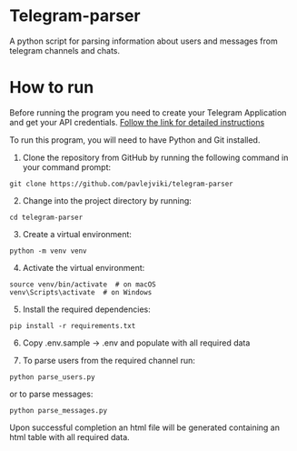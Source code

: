 # Telegram-parser
A python script for parsing information about users and messages from telegram channels and chats.

# How to run
Before running the program you need to create your Telegram Application and get your API credentials.
[Follow the link for detailed instructions](https://core.telegram.org/api/obtaining_api_id)

To run this program, you will need to have Python and Git installed.

1. Clone the repository from GitHub by running the following command in your command prompt:
```
git clone https://github.com/pavlejviki/telegram-parser
```
2. Change into the project directory by running:
```
cd telegram-parser
```
3. Create a virtual environment:
```
python -m venv venv
```
4. Activate the virtual environment:
```
source venv/bin/activate  # on macOS
venv\Scripts\activate  # on Windows 
```
5. Install the required dependencies:
```
pip install -r requirements.txt
```
6. Copy .env.sample -> .env and populate with all required data

7. To parse users from the required channel run:
```
python parse_users.py
```
or to parse messages:
```
python parse_messages.py
```
Upon successful completion an html file will be generated containing an html table with all required data.
